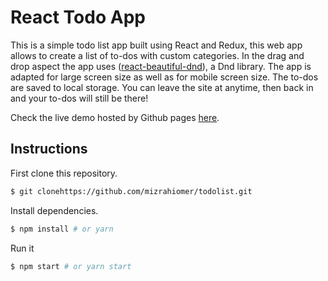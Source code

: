 # React Todo App

This is a simple todo list app built using React and Redux, this web app allows to create a list of to-dos with custom categories.
In the drag and drop aspect the app uses ([react-beautiful-dnd](https://github.com/atlassian/react-beautiful-dnd)), a Dnd library.
The app is adapted for large screen size as well as for mobile screen size.
The to-dos are saved to local storage. You can leave the site at anytime, then back in and your to-dos will still be there!

Check the live demo hosted by Github pages [here](http://mizrahiomer.github.io/todolist).

## Instructions

First clone this repository.

```bash
$ git clonehttps://github.com/mizrahiomer/todolist.git
```

Install dependencies.

```bash
$ npm install # or yarn
```

Run it

```bash
$ npm start # or yarn start
```
